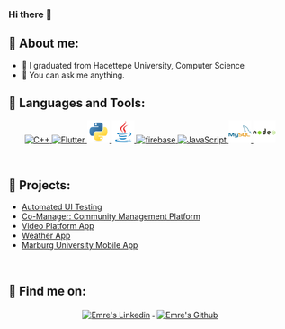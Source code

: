 ### Hi there 👋

## :boy: About me:
- 🧰 I graduated from Hacettepe University, Computer Science
- 💬 You can ask me anything.

## 🧰 Languages and Tools:

<p align="center">
 <a href="https://www.cplusplus.com/" target="_blank"> <img src="https://raw.githubusercontent.com/jmnote/z-icons/master/svg/cpp.svg" alt="C++" width="40" height="40"/> </a>
 <a href="https://flutter.dev/" target="_blank"> <img src="https://cdn.icon-icons.com/icons2/2107/PNG/512/file_type_flutter_icon_130599.png" alt="Flutter" width="40" height="40"/> </a>
 <a href="https://www.python.org" target="_blank"> <img src="https://raw.githubusercontent.com/devicons/devicon/master/icons/python/python-original.svg" alt="python" width="40" height="40"/> </a> 
 <a href="https://www.java.com" target="_blank"> <img src="https://raw.githubusercontent.com/devicons/devicon/master/icons/java/java-original.svg" alt="java" width="40" height="40"/> </a> 
 <a href="https://firebase.google.com/" target="_blank"> <img src="https://www.vectorlogo.zone/logos/firebase/firebase-icon.svg" alt="firebase" width="40" height="40"/> </a> 
<a href="https://www.javascript.com/" target="_blank"> <img src="https://raw.githubusercontent.com/jmnote/z-icons/master/svg/javascript.svg" alt="JavaScript" width="40" height="40"/> </a> 
 <a href="https://www.mysql.com/" target="_blank"> <img src="https://raw.githubusercontent.com/devicons/devicon/master/icons/mysql/mysql-original-wordmark.svg" alt="mysql" width="40" height="40"/> </a> 
 <a href="https://nodejs.org" target="_blank"> <img src="https://raw.githubusercontent.com/devicons/devicon/master/icons/nodejs/nodejs-original-wordmark.svg" alt="nodejs" width="40" height="40"/> </a>
</p>
<br />

## :hammer: Projects:
- <a href="#">Automated UI Testing</a>
- <a href="#">Co-Manager: Community Management Platform</a>
- <a href="https://github.com/yey-R/video-browse">Video Platform App</a>
- <a href="https://github.com/yey-R/weather-app">Weather App</a>
- <a href="https://github.com/rukavichka/SP22_Gruppe_Assmann_Kizik_Mandt_Yazici">Marburg University Mobile App</a>


<br />

##  :email: Find me on:
<p align="center">
<a href="https://www.linkedin.com/in/yeeyazici/">
  <img align="center" alt="Emre's Linkedin" height="40" style="vertical-align:top; margin:4px" src="https://cdn.jsdelivr.net/npm/simple-icons@v3/icons/linkedin.svg" />
</a>
<a href="https://github.com/yey-R">
  <img align="center" alt="Emre's Github" height="40" style="vertical-align:top; margin:4px" src="https://cdn.jsdelivr.net/npm/simple-icons@v3/icons/github.svg" color="white"/>
</a>
<p/>

